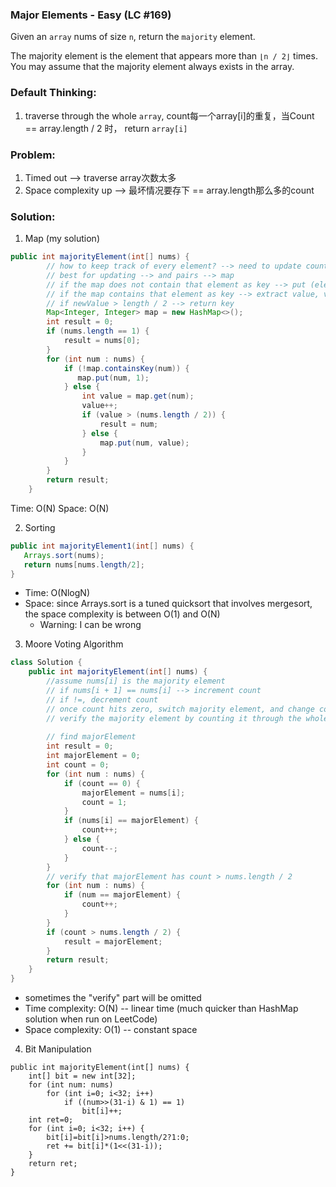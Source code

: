 ### Major Elements - Easy (LC #169)

Given an `array` nums of size `n`, return the `majority` element.

The majority element is the element that appears more than `⌊n / 2⌋` times. You may assume that the majority element always exists in the array.

### Default Thinking:
1. traverse through the whole `array`, count每一个array[i]的重复，当Count == array.length / 2 时， return `array[i]`

### Problem:
1. Timed out --> traverse array次数太多
2. Space complexity up --> 最坏情况要存下 == array.length那么多的count

### Solution:

1. Map (my solution)
```Java
public int majorityElement(int[] nums) {
        // how to keep track of every element? --> need to update count everytime it exists
        // best for updating --> and pairs --> map
        // if the map does not contain that element as key --> put (element, 1);
        // if the map contains that element as key --> extract value, value + 1, put (element, newValue);
        // if newValue > length / 2 --> return key
        Map<Integer, Integer> map = new HashMap<>();
        int result = 0;
        if (nums.length == 1) {
            result = nums[0];
        }
        for (int num : nums) {
            if (!map.containsKey(num)) {
               map.put(num, 1); 
            } else {
                int value = map.get(num);
                value++;
                if (value > (nums.length / 2)) {
                    result = num;
                } else {
                    map.put(num, value);             
                }
            }
        }
        return result;
    }
  ```
 Time: O(N)
 Space: O(N)
 
 2. Sorting
 ```Java
 public int majorityElement1(int[] nums) {
    Arrays.sort(nums);
    return nums[nums.length/2];
}
```
* Time: O(NlogN)
* Space: since Arrays.sort is a tuned quicksort that involves mergesort, the space complexity is between O(1) and O(N) 
  * Warning: I can be wrong

3. Moore Voting Algorithm

```Java
class Solution {
    public int majorityElement(int[] nums) {
        //assume nums[i] is the majority element
        // if nums[i + 1] == nums[i] --> increment count
        // if !=, decrement count
        // once count hits zero, switch majority element, and change count to 1
        // verify the majority element by counting it through the whole array and compare count to N/2
        
        // find majorElement
        int result = 0;
        int majorElement = 0;
        int count = 0;
        for (int num : nums) {
            if (count == 0) {
                majorElement = nums[i];
                count = 1;
            }
            if (nums[i] == majorElement) {
                count++;
            } else {
                count--;
            }
        }
        // verify that majorElement has count > nums.length / 2
        for (int num : nums) {
            if (num == majorElement) {
                count++;
            }
        }
        if (count > nums.length / 2) {
            result = majorElement;
        }
        return result;
    }
}
```
* sometimes the "verify" part will be omitted
* Time complexity: O(N) -- linear time (much quicker than HashMap solution when run on LeetCode)
* Space complexity: O(1) -- constant space

4. Bit Manipulation
```
public int majorityElement(int[] nums) {
    int[] bit = new int[32];
    for (int num: nums)
        for (int i=0; i<32; i++) 
            if ((num>>(31-i) & 1) == 1)
                bit[i]++;
    int ret=0;
    for (int i=0; i<32; i++) {
        bit[i]=bit[i]>nums.length/2?1:0;
        ret += bit[i]*(1<<(31-i));
    }
    return ret;
}
```


 
